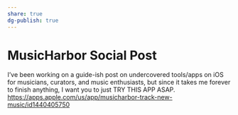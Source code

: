 ```yaml
---
share: true
dg-publish: true
---
```

# MusicHarbor Social Post
I’ve been working on a guide-ish post on undercovered tools/apps on iOS for musicians, curators, and music enthusiasts, but since it takes me forever to finish anything, I want you to just TRY THIS APP ASAP. https://apps.apple.com/us/app/musicharbor-track-new-music/id1440405750